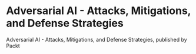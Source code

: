 # Adversarial AI - Attacks, Mitigations, and Defense Strategies
Adversarial AI - Attacks, Mitigations, and Defense Strategies, published by Packt
